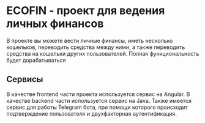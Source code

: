 # ECOFIN - проект для ведения личных финансов

В проекте вы можете вести личные финансы, иметь несколько кошельков, переводить средства между ними,
а также переводить средства на кошельки других пользователей. 
Полная функциональность будет дорабатываться

## Сервисы

В качестве frontend части проекта используется сервис на Angular. В качестве backend части 
используется сервис на Java. 
Также имеется сервис для работы Telegram бота, при помощи которого происходит
подтверждение пользователя и двухфакторная аутентификация.